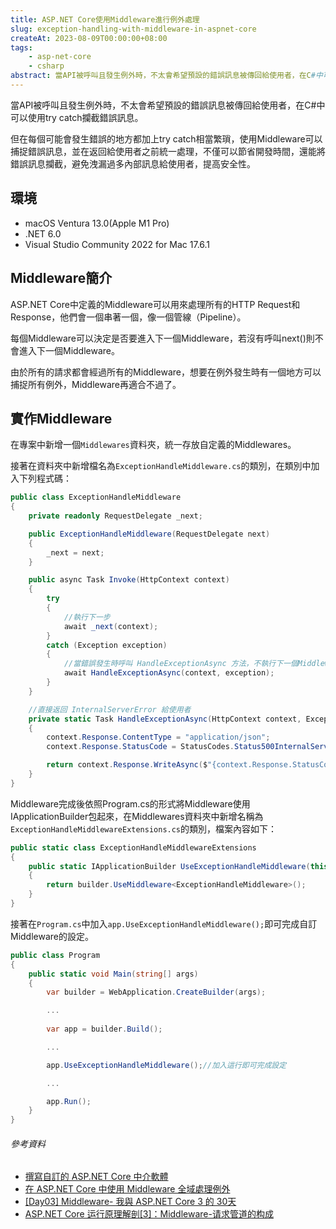 ```yaml
---
title: ASP.NET Core使用Middleware進行例外處理
slug: exception-handling-with-middleware-in-aspnet-core
createAt: 2023-08-09T00:00:00+08:00
tags:
    - asp-net-core
    - csharp
abstract: 當API被呼叫且發生例外時，不太會希望預設的錯誤訊息被傳回給使用者，在C#中可以使用try catch攔截錯誤訊息。但在每個可能會發生錯誤的地方都加上try catch相當繁瑣，使用Middleware可以捕捉錯誤訊息，並在返回給使用者之前統一處理，不僅可以節省開發時間，還能將錯誤訊息攔截，避免洩漏過多內部訊息給使用者，提高安全性。
---
```


當API被呼叫且發生例外時，不太會希望預設的錯誤訊息被傳回給使用者，在C#中可以使用try catch攔截錯誤訊息。

但在每個可能會發生錯誤的地方都加上try catch相當繁瑣，使用Middleware可以捕捉錯誤訊息，並在返回給使用者之前統一處理，不僅可以節省開發時間，還能將錯誤訊息攔截，避免洩漏過多內部訊息給使用者，提高安全性。

## 環境
- macOS Ventura 13.0(Apple M1 Pro)
- .NET 6.0
- Visual Studio Community 2022 for Mac 17.6.1

## Middleware簡介
ASP.NET Core中定義的Middleware可以用來處理所有的HTTP Request和Response，他們會一個串著一個，像一個管線（Pipeline）。

每個Middleware可以決定是否要進入下一個Middleware，若沒有呼叫next()則不會進入下一個Middleware。

由於所有的請求都會經過所有的Middleware，想要在例外發生時有一個地方可以捕捉所有例外，Middleware再適合不過了。

## 實作Middleware

在專案中新增一個`Middlewares`資料夾，統一存放自定義的Middlewares。

接著在資料夾中新增檔名為`ExceptionHandleMiddleware.cs`的類別，在類別中加入下列程式碼：

```csharp
public class ExceptionHandleMiddleware
{
    private readonly RequestDelegate _next;

    public ExceptionHandleMiddleware(RequestDelegate next)
    {
        _next = next;
    }

    public async Task Invoke(HttpContext context)
    {
        try
        {
            //執行下一步
            await _next(context);
        }
        catch (Exception exception)
        {
            //當錯誤發生時呼叫 HandleExceptionAsync 方法，不執行下一個Middleware
            await HandleExceptionAsync(context, exception);
        }
    }

    //直接返回 InternalServerError 給使用者
    private static Task HandleExceptionAsync(HttpContext context, Exception exception)
    {
        context.Response.ContentType = "application/json";
        context.Response.StatusCode = StatusCodes.Status500InternalServerError;

        return context.Response.WriteAsync($"{context.Response.StatusCode} Internal Server Error.");
    }
}

```

Middleware完成後依照Program.cs的形式將Middleware使用IApplicationBuilder包起來，在Middlewares資料夾中新增名稱為`ExceptionHandleMiddlewareExtensions.cs`的類別，檔案內容如下：

```csharp
public static class ExceptionHandleMiddlewareExtensions
{
    public static IApplicationBuilder UseExceptionHandleMiddleware(this IApplicationBuilder builder)
    {
        return builder.UseMiddleware<ExceptionHandleMiddleware>();
    }
}
```

接著在`Program.cs`中加入`app.UseExceptionHandleMiddleware();`即可完成自訂Middleware的設定。

```csharp
public class Program
{
    public static void Main(string[] args)
    {
        var builder = WebApplication.CreateBuilder(args);

        ...
            
        var app = builder.Build();

        ...

        app.UseExceptionHandleMiddleware();//加入這行即可完成設定

        ...

        app.Run();
    }
}
```

###### 參考資料
- [撰寫自訂的 ASP.NET Core 中介軟體](https://learn.microsoft.com/zh-tw/aspnet/core/fundamentals/middleware/write?view=aspnetcore-6.0&WT.mc_id=DT-MVP-5003022)
- [在 ASP.NET Core 中使用 Middleware 全域處理例外](https://blog.poychang.net/asp-net-core-web-api-global-exception-handler/)
- [[Day03] Middleware- 我與 ASP.NET Core 3 的 30天](https://ithelp.ithome.com.tw/articles/10238649)
- [ASP.NET Core 运行原理解剖[3]：Middleware-请求管道的构成](https://www.cnblogs.com/RainingNight/p/middleware-in-asp-net-core.html)